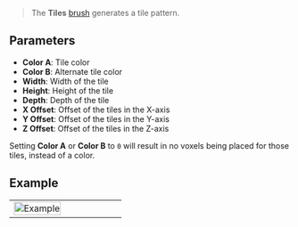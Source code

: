 > The **Tiles** [brush](Brush-Shaders) generates a tile pattern.

## Parameters

- **Color A**: Tile color
- **Color B**: Alternate tile color
- **Width**: Width of the tile
- **Height**: Height of the tile
- **Depth**: Depth of the tile
- **X Offset**: Offset of the tiles in the X-axis
- **Y Offset**: Offset of the tiles in the Y-axis
- **Z Offset**: Offset of the tiles in the Z-axis

Setting **Color A** or **Color B** to `0` will result in no voxels being placed for those tiles, instead of a color.

## Example

<table>
    <tr>
        <td width="50%"><img width="100%" src="https://s3.amazonaws.com/misc.lachlanmcdonald.com/magicavoxel-shaders/239ce726-a6bd-4d08-b68b-21e125a27337/tiles.png" alt="Example"></td>
        <td width="50%"></td>
    </tr>
</table>

